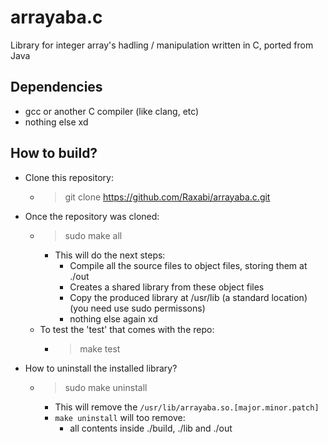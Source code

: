 # arrayaba.c

Library for integer array's hadling / manipulation written in C, ported from Java

## Dependencies

- gcc or another C compiler (like clang, etc)
- nothing else xd

## How to build?

- Clone this repository:
  - > git clone <https://github.com/Raxabi/arrayaba.c.git>

- Once the repository was cloned:
  - > sudo make all
    - This will do the next steps:
      - Compile all the source files to object files, storing them at ./out
      - Creates a shared library from these object files
      - Copy the produced library at /usr/lib (a standard location) (you need use sudo permissons)
      - nothing else again xd
  - To test the 'test' that comes with the repo:
    - > make test

- How to uninstall the installed library?
  - > sudo make uninstall
    - This will remove the `/usr/lib/arrayaba.so.[major.minor.patch]`
    - `make uninstall` will too remove:
      - all contents inside ./build, ./lib and ./out
